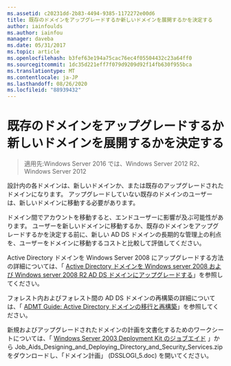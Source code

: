 ```yaml
---
ms.assetid: c20231dd-2b83-4494-9385-1172272e00d6
title: 既存のドメインをアップグレードするか新しいドメインを展開するかを決定する
author: iainfoulds
ms.author: iainfou
manager: daveba
ms.date: 05/31/2017
ms.topic: article
ms.openlocfilehash: b3fef63e194a75cac76ec4f05504432c23a64ff0
ms.sourcegitcommit: 1dc35d221eff7f079d9209d92f14fb630f955bca
ms.translationtype: MT
ms.contentlocale: ja-JP
ms.lasthandoff: 08/26/2020
ms.locfileid: "88939432"
---
```

# <a name="determining-whether-to-upgrade-existing-domains-or-deploy-new-domains"></a>既存のドメインをアップグレードするか新しいドメインを展開するかを決定する

> 適用先:Windows Server 2016 では、Windows Server 2012 R2、Windows Server 2012

設計内の各ドメインは、新しいドメインか、または既存のアップグレードされたドメインになります。 アップグレードしていない既存のドメインのユーザーは、新しいドメインに移動する必要があります。

ドメイン間でアカウントを移動すると、エンドユーザーに影響が及ぶ可能性があります。 ユーザーを新しいドメインに移動するか、既存のドメインをアップグレードするかを決定する前に、新しい AD DS ドメインの長期的な管理上の利点を、ユーザーをドメインに移動するコストと比較して評価してください。

Active Directory ドメインを Windows Server 2008 にアップグレードする方法の詳細については、「 [Active Directory ドメインを Windows server 2008 および Windows server 2008 R2 AD DS ドメインにアップグレードする](/previous-versions/windows/it-pro/windows-server-2008-r2-and-2008/cc731188(v=ws.10))」を参照してください。

フォレスト内およびフォレスト間の AD DS ドメインの再構築の詳細については、「 [ADMT Guide: Active Directory ドメインの移行と再構築](/previous-versions/windows/it-pro/windows-server-2008-r2-and-2008/cc974332(v=ws.10))」を参照してください。

新規およびアップグレードされたドメインの計画を文書化するためのワークシートについては、「 [Windows Server 2003 Deployment Kit のジョブエイド](https://microsoft.com/download/details.aspx?id=9608) 」から Job_Aids_Designing_and_Deploying_Directory_and_Security_Services.zip をダウンロードし、「ドメイン計画」 (DSSLOGI_5.doc) を開いてください。
